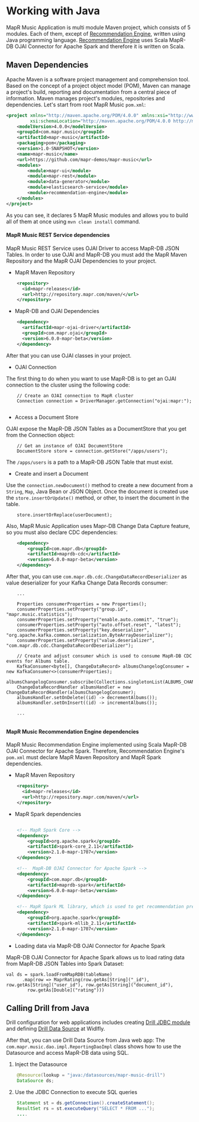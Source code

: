 # Working with Java

MapR Music Application is multi module Maven project, which consists of 5 modules. Each of them, except of 
[Recommendation Engine](https://github.com/mapr-demos/mapr-music/tree/devel/recommendation-engine), written using Java 
programming language. [Recommendation Engine](https://github.com/mapr-demos/mapr-music/tree/devel/recommendation-engine)
uses Scala MapR-DB OJAI Connector for Apache Spark and therefore it is written on Scala.

## Maven Dependencies

Apache Maven is a software project management and comprehension tool. Based on the concept of a project object model 
(POM), Maven can manage a project's build, reporting and documentation from a central piece of information. Maven 
manages project's modules, repositories and dependencies.
Let's start from root MapR Music `pom.xml`:
```xml
<project xmlns="http://maven.apache.org/POM/4.0.0" xmlns:xsi="http://www.w3.org/2001/XMLSchema-instance"
         xsi:schemaLocation="http://maven.apache.org/POM/4.0.0 http://maven.apache.org/maven-v4_0_0.xsd">
    <modelVersion>4.0.0</modelVersion>
    <groupId>com.mapr.music</groupId>
    <artifactId>mapr-music</artifactId>
    <packaging>pom</packaging>
    <version>1.0-SNAPSHOT</version>
    <name>mapr-music</name>
    <url>https://github.com/mapr-demos/mapr-music</url>
    <modules>
        <module>mapr-ui</module>
        <module>mapr-rest</module>
        <module>data-generator</module>
        <module>elasticsearch-service</module>
        <module>recommendation-engine</module>
    </modules>
</project>
```

As you can see, it declares 5 MapR Music modules and allows you to build all of them at once using `mvn clean install` 
command.

#### MapR Music REST Service dependencies

MapR Music REST Service uses OJAI Driver to access MapR-DB JSON Tables. In order to use OJAI and MapR-DB you must add 
the MapR Maven Repository and the MapR OJAI Dependencies to your project.

* MapR Maven Repository

```xml
    <repository>
      <id>mapr-releases</id>
      <url>http://repository.mapr.com/maven/</url>
    </repository>
```

* MapR-DB and OJAI Dependencies

```xml
    <dependency>
      <artifactId>mapr-ojai-driver</artifactId>
      <groupId>com.mapr.ojai</groupId>
      <version>6.0.0-mapr-beta</version>
    </dependency>
```
After that you can use OJAI classes in your project.

* OJAI Connection

The first thing to do when you want to use MapR-DB is to get an OJAI connection to the cluster using the following code:

```
    // Create an OJAI connection to MapR cluster
    Connection connection = DriverManager.getConnection("ojai:mapr:");
	
```

* Access a Document Store

OJAI expose the MapR-DB JSON Tables as a DocumentStore that you get from the Connection object:

```
    // Get an instance of OJAI DocumentStore
    DocumentStore store = connection.getStore("/apps/users");
```
The `/apps/users` is a path to a MapR-DB JSON Table that must exist.

* Create and insert a Document

Use the `connection.newDocument()` method to create a new document from a `String`, `Map`, Java Bean or JSON Object.
Once the document is created use the `store.insertOrUpdate()` method, or other, to insert the document in the table.

```
    store.insertOrReplace(userDocument);
```


Also, MapR Music Application uses Mapr-DB Change Data Capture feature, so you must also declare CDC dependencies:
```xml
    <dependency>
        <groupId>com.mapr.db</groupId>
        <artifactId>maprdb-cdc</artifactId>
        <version>6.0.0-mapr-beta</version>
    </dependency>
```

After that, you can use `com.mapr.db.cdc.ChangeDataRecordDeserializer` as value deserializer for your Kafka Change Data 
Records consumer:
```
    ...
    
    Properties consumerProperties = new Properties();
    consumerProperties.setProperty("group.id", "mapr.music.statistics");
    consumerProperties.setProperty("enable.auto.commit", "true");
    consumerProperties.setProperty("auto.offset.reset", "latest");
    consumerProperties.setProperty("key.deserializer", "org.apache.kafka.common.serialization.ByteArrayDeserializer");
    consumerProperties.setProperty("value.deserializer", "com.mapr.db.cdc.ChangeDataRecordDeserializer");
    
    // Create and adjust consumer which is used to consume MapR-DB CDC events for Albums table.
    KafkaConsumer<byte[], ChangeDataRecord> albumsChangelogConsumer = new KafkaConsumer<>(consumerProperties);
    albumsChangelogConsumer.subscribe(Collections.singletonList(ALBUMS_CHANGE_LOG));
    ChangeDataRecordHandler albumsHandler = new ChangeDataRecordHandler(albumsChangelogConsumer);
    albumsHandler.setOnDelete((id) -> decrementAlbums());
    albumsHandler.setOnInsert((id) -> incrementAlbums());
    
    ...
    
```

#### MapR Music Recommendation Engine dependencies

MapR Music Recommendation Engine implemented using Scala MapR-DB OJAI Connector for Apache Spark. Therefore, 
Recommendation Engine's `pom.xml` must declare MapR Maven Repository and MapR Spark dependencies.

* MapR Maven Repository

```xml
    <repository>
      <id>mapr-releases</id>
      <url>http://repository.mapr.com/maven/</url>
    </repository>
```

* MapR Spark dependencies

```xml

    <!-- MapR Spark Core -->
    <dependency>
        <groupId>org.apache.spark</groupId>
        <artifactId>spark-core_2.11</artifactId>
        <version>2.1.0-mapr-1707</version>
    </dependency>

    <!--  MapR-DB OJAI Connector for Apache Spark -->
    <dependency>
        <groupId>com.mapr.db</groupId>
        <artifactId>maprdb-spark</artifactId>
        <version>6.0.0-mapr-beta</version>
    </dependency>

    <!-- MapR Spark ML library, which is used to get recommendation predictions -->
    <dependency>
        <groupId>org.apache.spark</groupId>
        <artifactId>spark-mllib_2.11</artifactId>
        <version>2.1.0-mapr-1707</version>
    </dependency>

```

* Loading data via MapR-DB OJAI Connector for Apache Spark

MapR-DB OJAI Connector for Apache Spark allows us to load rating data from MapR-DB JSON Tables into Spark Dataset:
```
val ds = spark.loadFromMapRDB(tableName)
      .map(row => MaprRating(row.getAs[String]("_id"), row.getAs[String]("user_id"), row.getAs[String]("document_id"),
        row.getAs[Double]("rating")))
```

## Calling Drill from Java

Drill configuration for web applications includes creating 
[Drill JDBC module](https://github.com/mapr-demos/mapr-music/blob/devel/doc/tutorials/008-deploy-to-wildfly.md#drill-jdbc-driver-module) 
and defining 
[Drill Data Source](https://github.com/mapr-demos/mapr-music/blob/devel/doc/tutorials/008-deploy-to-wildfly.md#drill-data-source) 
at Widlfly.

After that, you can use Drill Data Source from Java web app:
The `com.mapr.music.dao.impl.ReportingDaoImpl` class shows how to use the Datasource and access MapR-DB data using SQL.

1. Inject the Datasource

```java 
    @Resource(lookup = "java:/datasources/mapr-music-drill")
    DataSource ds;
```

2. Use the JDBC Connection to execute SQL queries
```java
    Statement st = ds.getConnection().createStatement(); 
    ResultSet rs = st.executeQuery("SELECT * FROM ...");
    ....
```

